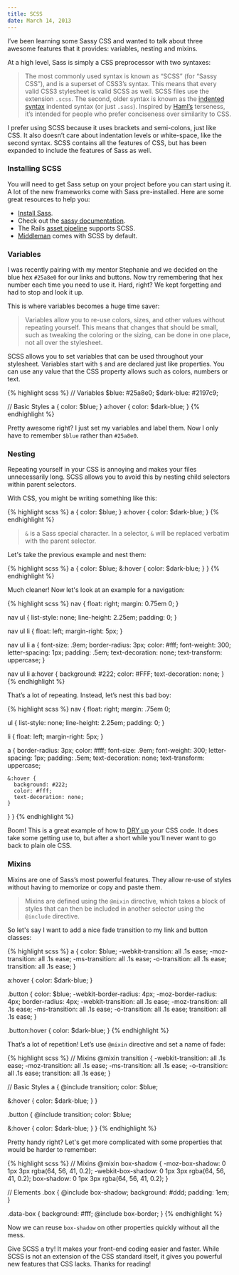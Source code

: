```yaml
---
title: SCSS
date: March 14, 2013
---
```


I’ve been learning some Sassy CSS and wanted to talk about three awesome features that it provides: variables, nesting and mixins.

At a high level, Sass is simply a CSS preprocessor with two syntaxes:

>The most commonly used syntax is known as “SCSS” (for “Sassy CSS”), and is a superset of CSS3’s syntax. This means that every valid CSS3 stylesheet is valid SCSS as well. SCSS files use the extension `.scss`. The second, older syntax is known as the [indented syntax](http://sass-lang.com/docs/yardoc/file.INDENTED_SYNTAX.html) indented syntax</a> (or just `.sass`). Inspired by [Haml’s](http://haml.info) terseness, it’s intended for people who prefer conciseness over similarity to CSS.

I prefer using SCSS because it uses brackets and semi-colons, just like CSS. It also doesn’t care about indentation levels or white-space, like the second syntax. SCSS contains all the features of CSS, but has been expanded to include the features of Sass as well.

### Installing SCSS

You will need to get Sass setup on your project before you can start using it. A lot of the new frameworks come with Sass pre-installed. Here are some great resources to help you:

* [Install Sass](http://sass-lang.com/download.html).
* Check out the [sassy documentation](http://sass-lang.com/guide).
* The Rails [asset pipeline](http://guides.rubyonrails.org/asset_pipeline.html) supports SCSS.
* [Middleman](http://middlemanapp.com/) comes with SCSS by default.

### Variables

I was recently pairing with my mentor Stephanie and we decided on the blue hex `#25a8e0` for our links and buttons. Now try remembering that hex number each time you need to use it. Hard, right? We kept forgetting and had to stop and look it up.

This is where variables becomes a huge time saver:

>Variables allow you to re-use colors, sizes, and other values without repeating yourself. This means that changes that should be small, such as tweaking the coloring or the sizing, can be done in one place, not all over the stylesheet.

SCSS allows you to set variables that can be used throughout your stylesheet. Variables start with `$` and are declared just like properties. You can use any value that the CSS property allows such as colors, numbers or text.

{% highlight scss %}
// Variables
$blue: #25a8e0;
$dark-blue: #2197c9;

// Basic Styles
a { color: $blue; }
a:hover { color: $dark-blue; }
{% endhighlight %}

Pretty awesome right? I just set my variables and label them. Now I only have to remember `$blue` rather than `#25a8e0`.

### Nesting

Repeating yourself in your CSS is annoying and makes your files unnecessarily long. SCSS allows you to avoid this by nesting child selectors within parent selectors.

With CSS, you might be writing something like this:

{% highlight scss %}
a { color: $blue; }
a:hover { color: $dark-blue; }
{% endhighlight %}

>`&` is a Sass special character. In a selector, `&` will be replaced verbatim with the parent selector.

Let's take the previous example and nest them:

{% highlight scss %}
a {
  color: $blue;
  &:hover { color: $dark-blue; }
}
{% endhighlight %}

Much cleaner! Now let's look at an example for a navigation:

{% highlight scss %}
nav {
  float: right;
  margin: 0.75em 0;
}

nav ul {
  list-style: none;
  line-height: 2.25em;
  padding: 0;
}

nav ul li {
  float: left;
  margin-right: 5px;
}

nav ul li a {
  font-size: .9em;
  border-radius: 3px;
  color: #fff;
  font-weight: 300;
  letter-spacing: 1px;
  padding: .5em;
  text-decoration: none;
  text-transform: uppercase;
}

nav ul li a:hover {
  background: #222;
  color: #FFF;
  text-decoration: none;
}
{% endhighlight %}

That’s a lot of repeating. Instead, let’s nest this bad boy:

{% highlight scss %}
nav {
  float: right;
  margin: .75em 0;

  ul {
    list-style: none;
    line-height: 2.25em;
    padding: 0;
  }

  li {
    float: left;
    margin-right: 5px;
  }

  a {
    border-radius: 3px;
    color: #fff;
    font-size: .9em;
    font-weight: 300;
    letter-spacing: 1px;
    padding: .5em;
    text-decoration: none;
    text-transform: uppercase;

    &:hover {
      background: #222;
      color: #fff;
      text-decoration: none;
    }
  }
}
{% endhighlight %}

Boom! This is a great example of how to [DRY up](http://en.wikipedia.org/wiki/Don't_repeat_yourself) your CSS code. It does take some getting use to, but after a short while you’ll never want to go back to plain ole CSS.

### Mixins

Mixins are one of Sass’s most powerful features. They allow re-use of styles without having to memorize or copy and paste them.

>Mixins are defined using the `@mixin` directive, which takes a block of styles that can then be included in another selector using the `@include` directive.

So let's say I want to add a nice fade transition to my link and button classes:

{% highlight scss %}
a {
  color: $blue;
  -webkit-transition: all .1s ease;
  -moz-transition: all .1s ease;
  -ms-transition: all .1s ease;
  -o-transition: all .1s ease;
  transition: all .1s ease;
}

a:hover { color: $dark-blue; }

.button {
  color: $blue;
  -webkit-border-radius: 4px;
  -moz-border-radius: 4px;
  border-radius: 4px;
  -webkit-transition: all .1s ease;
  -moz-transition: all .1s ease;
  -ms-transition: all .1s ease;
  -o-transition: all .1s ease;
  transition: all .1s ease;
}

.button:hover { color: $dark-blue; }
{% endhighlight %}

That’s a lot of repetition! Let’s use `@mixin` directive and set a name of fade:

{% highlight scss %}
// Mixins
@mixin transition {
  -webkit-transition: all .1s ease;
  -moz-transition: all .1s ease;
  -ms-transition: all .1s ease;
  -o-transition: all .1s ease;
  transition: all .1s ease;
}

// Basic Styles
a {
  @include transition;
  color: $blue;

  &:hover { color: $dark-blue; }
}

.button {
  @include transition;
  color: $blue;

  &:hover { color: $dark-blue; }
}
{% endhighlight %}

Pretty handy right? Let's get more complicated with some properties that would be harder to remember:

{% highlight scss %}
// Mixins
@mixin box-shadow {
  -moz-box-shadow: 0 1px 3px rgba(64, 56, 41, 0.2);
  -webkit-box-shadow: 0 1px 3px rgba(64, 56, 41, 0.2);
  box-shadow: 0 1px 3px rgba(64, 56, 41, 0.2);
}

// Elements
.box {
  @include box-shadow;
  background: #ddd;
  padding: 1em;
}

.data-box {
  background: #fff;
  @include box-border;
}
{% endhighlight %}

Now we can reuse `box-shadow` on other properties quickly without all the mess.

Give SCSS a try! It makes your front-end coding easier and faster. While SCSS is
not an extension of the CSS standard itself, it gives you powerful new features
that CSS lacks. Thanks for reading!
